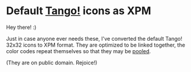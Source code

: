 # Default [Tango!](http://tango.freedesktop.org/) icons as XPM

Hey there! :)

Just in case anyone ever needs these, I've converted the default
Tango! 32x32 icons to XPM format. They are optimized to be linked
together, the color codes repeat themselves so that they may be
[pooled](http://stackoverflow.com/questions/690176).

(They are on public domain. Rejoice!)
